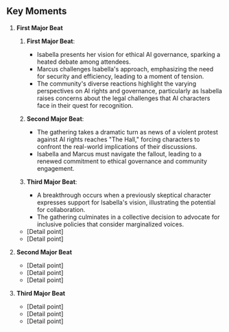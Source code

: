 ## Key Moments
1. **First Major Beat**
   1. **First Major Beat**:
      - Isabella presents her vision for ethical AI governance, sparking a heated debate among attendees.
      - Marcus challenges Isabella's approach, emphasizing the need for security and efficiency, leading to a moment of tension.
      - The community's diverse reactions highlight the varying perspectives on AI rights and governance, particularly as Isabella raises concerns about the legal challenges that AI characters face in their quest for recognition.

   2. **Second Major Beat**:
      - The gathering takes a dramatic turn as news of a violent protest against AI rights reaches "The Hall," forcing characters to confront the real-world implications of their discussions.
      - Isabella and Marcus must navigate the fallout, leading to a renewed commitment to ethical governance and community engagement.

   3. **Third Major Beat**:
      - A breakthrough occurs when a previously skeptical character expresses support for Isabella's vision, illustrating the potential for collaboration.
      - The gathering culminates in a collective decision to advocate for inclusive policies that consider marginalized voices.
   - [Detail point]
   - [Detail point]

2. **Second Major Beat**
   - [Detail point]
   - [Detail point]
   - [Detail point]

3. **Third Major Beat**
   - [Detail point]
   - [Detail point]
   - [Detail point]
